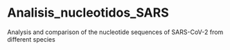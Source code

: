 # Analisis_nucleotidos_SARS
Analysis and comparison of the nucleotide sequences of SARS-CoV-2 from different species
